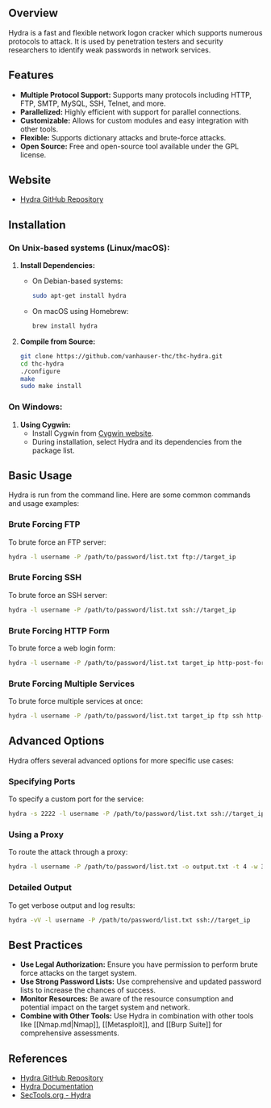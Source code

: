 ## Overview
Hydra is a fast and flexible network logon cracker which supports numerous protocols to attack. It is used by penetration testers and security researchers to identify weak passwords in network services.

## Features
- **Multiple Protocol Support:** Supports many protocols including HTTP, FTP, SMTP, MySQL, SSH, Telnet, and more.
- **Parallelized:** Highly efficient with support for parallel connections.
- **Customizable:** Allows for custom modules and easy integration with other tools.
- **Flexible:** Supports dictionary attacks and brute-force attacks.
- **Open Source:** Free and open-source tool available under the GPL license.

## Website
- [Hydra GitHub Repository](https://github.com/vanhauser-thc/thc-hydra)

## Installation

### On Unix-based systems (Linux/macOS):
1. **Install Dependencies:**
   - On Debian-based systems:
     ```sh
     sudo apt-get install hydra
     ```
   - On macOS using Homebrew:
     ```sh
     brew install hydra
     ```

2. **Compile from Source:**
   ```sh
   git clone https://github.com/vanhauser-thc/thc-hydra.git
   cd thc-hydra
   ./configure
   make
   sudo make install
   ```

### On Windows:
1. **Using Cygwin:**
   - Install Cygwin from [Cygwin website](https://cygwin.com/install.html).
   - During installation, select Hydra and its dependencies from the package list.

## Basic Usage
Hydra is run from the command line. Here are some common commands and usage examples:

### Brute Forcing FTP
To brute force an FTP server:
```sh
hydra -l username -P /path/to/password/list.txt ftp://target_ip
```

### Brute Forcing SSH
To brute force an SSH server:
```sh
hydra -l username -P /path/to/password/list.txt ssh://target_ip
```

### Brute Forcing HTTP Form
To brute force a web login form:
```sh
hydra -l username -P /path/to/password/list.txt target_ip http-post-form "/login:username=^USER^&password=^PASS^:F=incorrect"
```

### Brute Forcing Multiple Services
To brute force multiple services at once:
```sh
hydra -l username -P /path/to/password/list.txt target_ip ftp ssh http-get
```

## Advanced Options
Hydra offers several advanced options for more specific use cases:

### Specifying Ports
To specify a custom port for the service:
```sh
hydra -s 2222 -l username -P /path/to/password/list.txt ssh://target_ip
```

### Using a Proxy
To route the attack through a proxy:
```sh
hydra -l username -P /path/to/password/list.txt -o output.txt -t 4 -w 3 -F -e nsr -u target_ip ssh -s 2222 -I -L userlist.txt -P passlist.txt -p 22 -o outfile.txt -vV -X -I
```

### Detailed Output
To get verbose output and log results:
```sh
hydra -vV -l username -P /path/to/password/list.txt ssh://target_ip
```

## Best Practices
- **Use Legal Authorization:** Ensure you have permission to perform brute force attacks on the target system.
- **Use Strong Password Lists:** Use comprehensive and updated password lists to increase the chances of success.
- **Monitor Resources:** Be aware of the resource consumption and potential impact on the target system and network.
- **Combine with Other Tools:** Use Hydra in combination with other tools like [[Nmap.md|Nmap]], [[Metasploit]], and [[Burp Suite]] for comprehensive assessments.

## References
- [Hydra GitHub Repository](https://github.com/vanhauser-thc/thc-hydra)
- [Hydra Documentation](https://tools.kali.org/password-attacks/hydra)
- [SecTools.org - Hydra](https://sectools.org/tool/hydra/)

